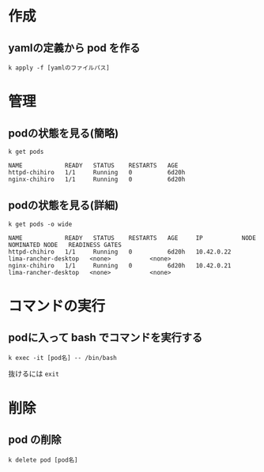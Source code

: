 # 作成

## yamlの定義から pod を作る

```
k apply -f [yamlのファイルパス]
```

# 管理

## podの状態を見る(簡略)

```
k get pods
```

```
NAME            READY   STATUS    RESTARTS   AGE
httpd-chihiro   1/1     Running   0          6d20h
nginx-chihiro   1/1     Running   0          6d20h
```

## podの状態を見る(詳細)

```
k get pods -o wide
```

```
NAME            READY   STATUS    RESTARTS   AGE     IP           NODE                   NOMINATED NODE   READINESS GATES
httpd-chihiro   1/1     Running   0          6d20h   10.42.0.22   lima-rancher-desktop   <none>           <none>
nginx-chihiro   1/1     Running   0          6d20h   10.42.0.21   lima-rancher-desktop   <none>           <none>
```

# コマンドの実行

## podに入って bash でコマンドを実行する

```
k exec -it [pod名] -- /bin/bash
```

抜けるには `exit`



# 削除

## pod の削除

```
k delete pod [pod名]
```

